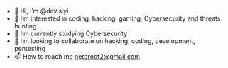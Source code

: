 - 👋 Hi, I’m @devisiyi
- 👀 I’m interested in coding, hacking, gaming, Cybersecurity and threats hunting 
- 🌱 I’m currently studying Cybersecurity 
- 💞️ I’m looking to collaborate on hacking, coding, development, pentesting
- 📫 How to reach me netproof2@gmail.com

<!---
devisiyi/devisiyi is a ✨ special ✨ repository because its `README.md` (this file) appears on your GitHub profile.
You can click the Preview link to take a look at your changes.
--->
